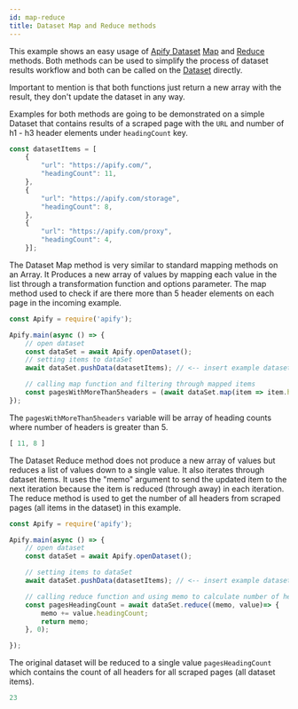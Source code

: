 ```yaml
---
id: map-reduce
title: Dataset Map and Reduce methods
---
```


This example shows an easy usage of [Apify Dataset](https://docs.apify.com/storage/dataset) [Map](https://sdk.apify.com/docs/api/dataset#map) and
[Reduce](https://sdk.apify.com/docs/api/dataset#reduce) methods. Both methods can be used to simplify the process of
dataset results workflow and both can be called on the [Dataset](https://sdk.apify.com/docs/api/dataset) directly.

Important to mention is that both functions just return a new array with the result,
they don't update the dataset in any way.

Examples for both methods are going to be demonstrated on a simple Dataset that contains results of a
scraped page with the `URL` and number of h1 - h3 header elements under `headingCount` key.

```javascript
const datasetItems = [
    {
        "url": "https://apify.com/",
        "headingCount": 11,
    },
    {
        "url": "https://apify.com/storage",
        "headingCount": 8,
    },
    {
        "url": "https://apify.com/proxy",
        "headingCount": 4,
    }];
```

The Dataset Map method is very similar to standard mapping methods on an Array.
It Produces a new array of values by mapping each value in the list through a transformation function
 and options parameter.
The map method used to check if are there more than 5 header elements on each page in the incoming example.

```javascript
const Apify = require('apify');

Apify.main(async () => {
    // open dataset
    const dataSet = await Apify.openDataset();
    // setting items to dataSet
    await dataSet.pushData(datasetItems); // <-- insert example dataset items

    // calling map function and filtering through mapped items
    const pagesWithMoreThan5headers = (await dataSet.map(item => item.headingCount)).filter(count => count > 5);
});
```

The `pagesWithMoreThan5headers` variable will be array of heading counts where number of headers is greater than 5.

```javascript
[ 11, 8 ]
```

The Dataset Reduce method does not produce a new array of values but reduces a list of values down to a single value.
It also iterates through dataset items. It uses the "memo" argument to send the updated item to the next iteration
because the item is reduced (through away) in each iteration.
The reduce method is used to get the number of all headers from scraped pages (all items in the dataset) in this example.

```javascript
const Apify = require('apify');

Apify.main(async () => {
    // open dataset
    const dataSet = await Apify.openDataset();

    // setting items to dataSet
    await dataSet.pushData(datasetItems); // <-- insert example dataset items

    // calling reduce function and using memo to calculate number of headers
    const pagesHeadingCount = await dataSet.reduce((memo, value)=> {
        memo += value.headingCount;
        return memo;
    }, 0);

});
```

The original dataset will be reduced to a single value `pagesHeadingCount` which contains
the count of all headers  for all scraped pages (all dataset items).

```javascript
23
```
